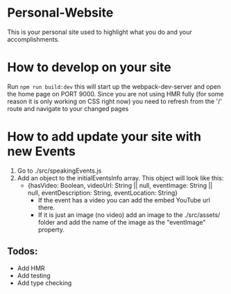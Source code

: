 # Personal-Website
This is your personal site used to highlight what you do and your accomplishments.
# How to develop on your site
Run `npm run build:dev` this will start up the webpack-dev-server and open the home page on PORT 9000. Since you are not using HMR fully (for some reason it is only working on CSS right now) you need to refresh from the '/' route and navigate to your changed pages
# How to add update your site with new Events
1. Go to ./src/speakingEvents.js
2. Add an object to the initialEventsInfo array. This object will look like this:
    * {hasVideo: Boolean, videoUrl: String || null, eventImage: String || null, eventDescription: String, eventLocation: String}
        * If the event has a video you can add the embed YouTube url there.
        * If it is just an image (no video) add an image to the ./src/assets/ folder and add the name of the image as the "eventImage" property.

## Todos:
- Add HMR
- Add testing
- Add type checking


